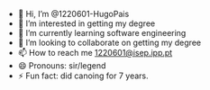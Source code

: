 - 👋 Hi, I’m @1220601-HugoPais
- 👀 I’m interested in getting my degree
- 🌱 I’m currently learning software engineering
- 💞️ I’m looking to collaborate on getting my degree
- 📫 How to reach me 1220601@isep.ipp.pt
- 😄 Pronouns: sir/legend
- ⚡ Fun fact: did canoing for 7 years.

<!---
1220601-HugoPais/1220601-HugoPais is a ✨ special ✨ repository because its `README.md` (this file) appears on your GitHub profile.
You can click the Preview link to take a look at your changes.
--->
